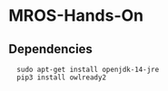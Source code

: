 # MROS-Hands-On

## Dependencies

```console
  sudo apt-get install openjdk-14-jre
  pip3 install owlready2
```

